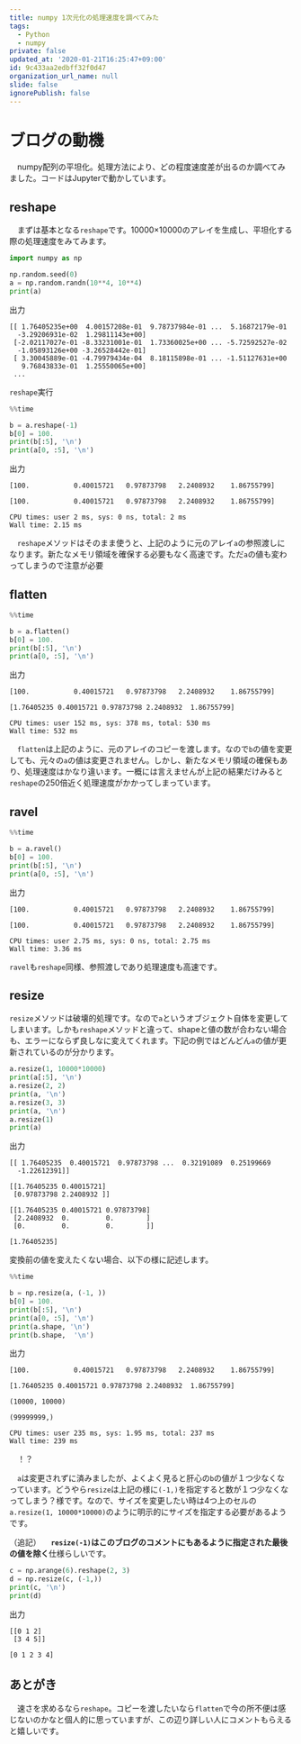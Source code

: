 ```yaml
---
title: numpy 1次元化の処理速度を調べてみた
tags:
  - Python
  - numpy
private: false
updated_at: '2020-01-21T16:25:47+09:00'
id: 9c433aa2edbff32f0d47
organization_url_name: null
slide: false
ignorePublish: false
---
```

# ブログの動機
　numpy配列の平坦化。処理方法により、どの程度速度差が出るのか調べてみました。コードはJupyterで動かしています。

## reshape
　まずは基本となる`reshape`です。10000×10000のアレイを生成し、平坦化する際の処理速度をみてみます。

```python
import numpy as np

np.random.seed(0)
a = np.random.randn(10**4, 10**4)
print(a)
```

出力

```
[[ 1.76405235e+00  4.00157208e-01  9.78737984e-01 ...  5.16872179e-01
  -3.29206931e-02  1.29811143e+00]
 [-2.02117027e-01 -8.33231001e-01  1.73360025e+00 ... -5.72592527e-02
  -1.05893126e+00 -3.26528442e-01]
 [ 3.30045889e-01 -4.79979434e-04  8.18115898e-01 ... -1.51127631e+00
   9.76843833e-01  1.25550065e+00]
 ...
```

`reshape`実行

```python
%%time

b = a.reshape(-1)
b[0] = 100.
print(b[:5], '\n')
print(a[0, :5], '\n')
```

出力

```
[100.           0.40015721   0.97873798   2.2408932    1.86755799] 

[100.           0.40015721   0.97873798   2.2408932    1.86755799] 

CPU times: user 2 ms, sys: 0 ns, total: 2 ms
Wall time: 2.15 ms
```

　`reshape`メソッドはそのまま使うと、上記のように元のアレイ`a`の参照渡しになります。新たなメモリ領域を確保する必要もなく高速です。ただ`a`の値も変わってしまうので注意が必要

## flatten

```python
%%time

b = a.flatten()
b[0] = 100.
print(b[:5], '\n')
print(a[0, :5], '\n')
```

出力

```
[100.           0.40015721   0.97873798   2.2408932    1.86755799] 

[1.76405235 0.40015721 0.97873798 2.2408932  1.86755799] 

CPU times: user 152 ms, sys: 378 ms, total: 530 ms
Wall time: 532 ms
```

　`flatten`は上記のように、元のアレイのコピーを渡します。なので`b`の値を変更しても、元々の`a`の値は変更されません。しかし、新たなメモリ領域の確保もあり、処理速度はかなり違います。一概には言えませんが上記の結果だけみると`reshape`の250倍近く処理速度がかかってしまっています。

## ravel

```python
%%time

b = a.ravel()
b[0] = 100.
print(b[:5], '\n')
print(a[0, :5], '\n')
```

出力

```
[100.           0.40015721   0.97873798   2.2408932    1.86755799] 

[100.           0.40015721   0.97873798   2.2408932    1.86755799] 

CPU times: user 2.75 ms, sys: 0 ns, total: 2.75 ms
Wall time: 3.36 ms
```

`ravel`も`reshape`同様、参照渡しであり処理速度も高速です。

## resize

 `resize`メソッドは破壊的処理です。なので`a`というオブジェクト自体を変更してしまいます。しかも`reshape`メソッドと違って、shapeと値の数が合わない場合も、エラーにならず良しなに変えてくれます。下記の例ではどんどん`a`の値が更新されているのが分かります。

```python
a.resize(1, 10000*10000)
print(a[:5], '\n')
a.resize(2, 2)
print(a, '\n')
a.resize(3, 3)
print(a, '\n')
a.resize(1)
print(a)
```

出力

```
[[ 1.76405235  0.40015721  0.97873798 ...  0.32191089  0.25199669
  -1.22612391]] 

[[1.76405235 0.40015721]
 [0.97873798 2.2408932 ]] 

[[1.76405235 0.40015721 0.97873798]
 [2.2408932  0.         0.        ]
 [0.         0.         0.        ]] 

[1.76405235]
```

変換前の値を変えたくない場合、以下の様に記述します。

```python
%%time

b = np.resize(a, (-1, ))
b[0] = 100.
print(b[:5], '\n')
print(a[0, :5], '\n')
print(a.shape, '\n')
print(b.shape,  '\n')
```

出力

```
[100.           0.40015721   0.97873798   2.2408932    1.86755799] 

[1.76405235 0.40015721 0.97873798 2.2408932  1.86755799] 

(10000, 10000) 

(99999999,) 

CPU times: user 235 ms, sys: 1.95 ms, total: 237 ms
Wall time: 239 ms
```

　！？

　`a`は変更されずに済みましたが、よくよく見ると肝心の`b`の値が１つ少なくなっています。どうやら`resize`は上記の様に`(-1,)`を指定すると数が１つ少なくなってしまう？様です。なので、サイズを変更したい時は4つ上のセルの`a.resize(1, 10000*10000)`のように明示的にサイズを指定する必要があるようです。

（追記）
　**`resize(-1)`はこのブログのコメントにもあるように指定された最後の値を除く**仕様らしいです。

```python
c = np.arange(6).reshape(2, 3)
d = np.resize(c, (-1,))
print(c, '\n')
print(d)
```

出力

```
[[0 1 2]
 [3 4 5]] 

[0 1 2 3 4]
```

## あとがき
　速さを求めるなら`reshape`。コピーを渡したいなら`flatten`で今の所不便は感じないのかなと個人的に思っていますが、この辺り詳しい人にコメントもらえると嬉しいです。
